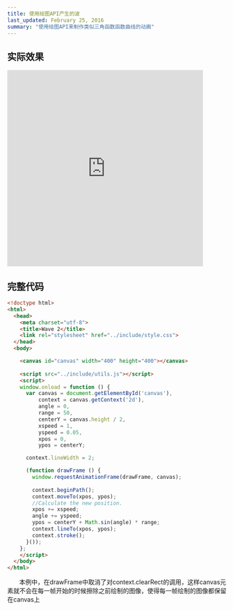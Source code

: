 ```yaml
---
title: 使用绘图API产生的波
last_updated: February 25, 2016
summary: "使用绘图API来制作类似三角函数函数曲线的动画"
---
```


## 实际效果

<iframe height="450px" width="450px" src="http://aicdg.com/html5-animation/html5-animation/examples/ch03/07-wave-2.html" frameborder="0"></iframe>

## 完整代码

```html
<!doctype html>
<html>
  <head>
    <meta charset="utf-8">
    <title>Wave 2</title>
    <link rel="stylesheet" href="../include/style.css">
  </head>  
  <body>

    <canvas id="canvas" width="400" height="400"></canvas>
    
    <script src="../include/utils.js"></script>
    <script>
    window.onload = function () {
      var canvas = document.getElementById('canvas'),
          context = canvas.getContext('2d'),
          angle = 0,
          range = 50,
          centerY = canvas.height / 2,
          xspeed = 1,
          yspeed = 0.05,
          xpos = 0,
          ypos = centerY;

      context.lineWidth = 2;

      (function drawFrame () {
        window.requestAnimationFrame(drawFrame, canvas);
        
        context.beginPath();
        context.moveTo(xpos, ypos);
        //Calculate the new position.
        xpos += xspeed;
        angle += yspeed;
        ypos = centerY + Math.sin(angle) * range;
        context.lineTo(xpos, ypos);
        context.stroke();
      }());
    };
    </script>
  </body>
</html>

```

&#160; &#160; &#160; &#160;本例中，在drawFrame中取消了对context.clearRect的调用，这样canvas元素就不会在每一帧开始的时候擦除之前绘制的图像，使得每一帧绘制的图像都保留在canvas上
